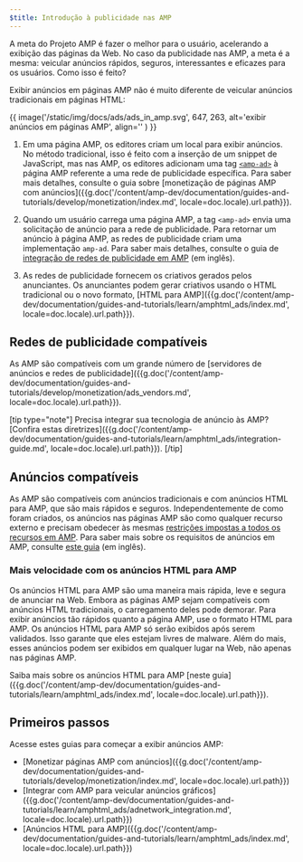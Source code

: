 ```yaml
---
$title: Introdução à publicidade nas AMP
---
```


A meta do Projeto AMP é fazer o melhor para o usuário, acelerando a exibição das páginas da Web. No caso da publicidade nas AMP, a meta é a mesma: veicular anúncios rápidos, seguros, interessantes e eficazes para os usuários. Como isso é feito?  

Exibir anúncios em páginas AMP não é muito diferente de veicular anúncios tradicionais em páginas HTML:

{{ image('/static/img/docs/ads/ads_in_amp.svg', 647, 263, alt='exibir anúncios em páginas AMP', align='' ) }}

1.  Em uma página AMP, os editores criam um local para exibir anúncios. No método tradicional, isso é feito com a inserção de um snippet de JavaScript, mas nas AMP, os editores adicionam uma tag [`<amp-ad>`](/pt_br/docs/reference/components/amp-ad.html) à página AMP referente a uma rede de publicidade específica. Para saber mais detalhes, consulte o guia sobre [monetização de páginas AMP com anúncios]({{g.doc('/content/amp-dev/documentation/guides-and-tutorials/develop/monetization/index.md', locale=doc.locale).url.path}}).

2.  Quando um usuário carrega uma página AMP, a tag `<amp-ad>` envia uma solicitação de anúncio para a rede de publicidade. Para retornar um anúncio à página AMP, as redes de publicidade criam uma implementação `amp-ad`. Para saber mais detalhes, consulte o guia de [integração de redes de publicidade em AMP](https://github.com/ampproject/amphtml/blob/master/ads/README.md) (em inglês).

3.  As redes de publicidade fornecem os criativos gerados pelos anunciantes. Os anunciantes podem gerar criativos usando o HTML tradicional ou o novo formato, [HTML para AMP]({{g.doc('/content/amp-dev/documentation/guides-and-tutorials/learn/amphtml_ads/index.md', locale=doc.locale).url.path}}). 

## Redes de publicidade compatíveis

As AMP são compatíveis com um grande número de [servidores de anúncios e redes de publicidade]({{g.doc('/content/amp-dev/documentation/guides-and-tutorials/develop/monetization/ads_vendors.md', locale=doc.locale).url.path}}).

[tip type="note"]
Precisa integrar sua tecnologia de anúncio às AMP? [Confira estas diretrizes]({{g.doc('/content/amp-dev/documentation/guides-and-tutorials/learn/amphtml_ads/integration-guide.md', locale=doc.locale).url.path}}).
[/tip]

## Anúncios compatíveis

As AMP são compatíveis com anúncios tradicionais e com anúncios HTML para AMP, que são mais rápidos e seguros.  Independentemente de como foram criados, os anúncios nas páginas AMP são como qualquer recurso externo e precisam obedecer às mesmas [restrições impostas a todos os recursos em AMP](/pt_br/learn/about-how/).   Para saber mais sobre os requisitos de anúncios em AMP, consulte [este guia](https://github.com/ampproject/amphtml/blob/master/ads/README.md#constraints) (em inglês).

### Mais velocidade com os anúncios HTML para AMP

Os anúncios HTML para AMP são uma maneira mais rápida, leve e segura de anunciar na Web. Embora as páginas AMP sejam compatíveis com anúncios HTML tradicionais, o carregamento deles pode demorar. Para exibir anúncios tão rápidos quanto a página AMP, use o formato HTML para AMP. Os anúncios HTML para AMP só serão exibidos após serem validados. Isso garante que eles estejam livres de malware. Além do mais, esses anúncios podem ser exibidos em qualquer lugar na Web, não apenas nas páginas AMP.

Saiba mais sobre os anúncios HTML para AMP [neste guia]({{g.doc('/content/amp-dev/documentation/guides-and-tutorials/learn/amphtml_ads/index.md', locale=doc.locale).url.path}}).


## Primeiros passos

Acesse estes guias para começar a exibir anúncios AMP:

* [Monetizar páginas AMP com anúncios]({{g.doc('/content/amp-dev/documentation/guides-and-tutorials/develop/monetization/index.md', locale=doc.locale).url.path}})
* [Integrar com AMP para veicular anúncios gráficos]({{g.doc('/content/amp-dev/documentation/guides-and-tutorials/learn/amphtml_ads/adnetwork_integration.md', locale=doc.locale).url.path}})
* [Anúncios HTML para AMP]({{g.doc('/content/amp-dev/documentation/guides-and-tutorials/learn/amphtml_ads/index.md', locale=doc.locale).url.path}})
 
